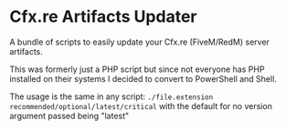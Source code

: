# Cfx.re Artifacts Updater
A bundle of scripts to easily update your Cfx.re (FiveM/RedM) server artifacts.

This was formerly just a PHP script but since not everyone has PHP installed on their systems I decided to convert to PowerShell and Shell.

The usage is the same in any script: `./file.extension recommended/optional/latest/critical` with the default for no version argument passed being "latest"
